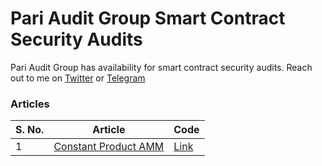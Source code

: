 
# Pari Audit Group Smart Contract Security Audits

Pari Audit Group has availability for smart contract security audits. Reach out to me on [Twitter](https://twitter.com/tomarpari90) or [Telegram](https://t.me/paritomarr)

### Articles 


| S. No.| Article  | Code |
| ---|------------- | ------------- |
|  1 |[Constant Product AMM](https://medium.com/@tomarpari90/constant-product-automated-market-maker-everything-you-need-to-know-5bfeb0251ef2)  | [Link](contracts/ConstantProductAMM.sol) |
